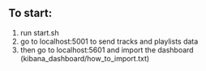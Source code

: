 ## To start:
1. run start.sh
2. go to localhost:5001 to send tracks and playlists data
3. then go to localhost:5601 and import the dashboard (kibana_dashboard/how_to_import.txt)

